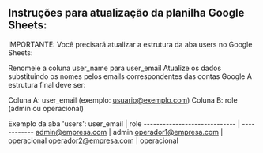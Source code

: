 ## Instruções para atualização da planilha Google Sheets:
IMPORTANTE: Você precisará atualizar a estrutura da aba users no Google Sheets:

Renomeie a coluna user_name para user_email
Atualize os dados substituindo os nomes pelos emails correspondentes das contas Google
A estrutura final deve ser:

Coluna A: user_email (exemplo: usuario@exemplo.com)
Coluna B: role (admin ou operacional)



Exemplo da aba 'users':
user_email                    | role
----------------------------- | ------------
admin@empresa.com             | admin
operador1@empresa.com         | operacional
operador2@empresa.com         | operacional